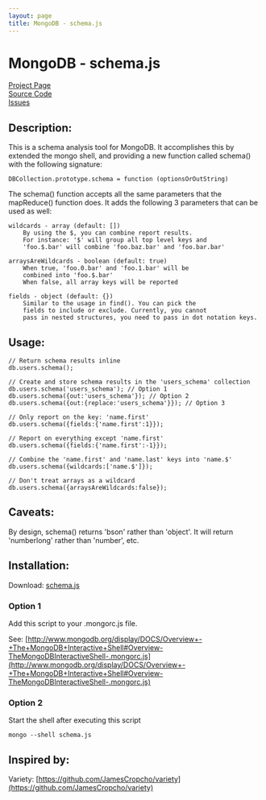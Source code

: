 ```yaml
---
layout: page
title: MongoDB - schema.js
---
```

# MongoDB - schema.js #

[Project Page](http://skratchdot.com/projects/mongodb-schema/)  
[Source Code](https://github.com/skratchdot/mongodb-schema/)  
[Issues](https://github.com/skratchdot/mongodb-schema/issues/)  

## Description: ##

This is a schema analysis tool for MongoDB. It accomplishes this by
extended the mongo shell, and providing a new function called schema()
with the following signature:  

    DBCollection.prototype.schema = function (optionsOrOutString)  

The schema() function accepts all the same parameters that the mapReduce() function
does. It adds the following 3 parameters that can be used as well:

    wildcards - array (default: [])
        By using the $, you can combine report results.
        For instance: '$' will group all top level keys and
        'foo.$.bar' will combine 'foo.baz.bar' and 'foo.bar.bar'

    arraysAreWildcards - boolean (default: true)
        When true, 'foo.0.bar' and 'foo.1.bar' will be
        combined into 'foo.$.bar'
        When false, all array keys will be reported

    fields - object (default: {})
        Similar to the usage in find(). You can pick the
        fields to include or exclude. Currently, you cannot 
        pass in nested structures, you need to pass in dot notation keys.

## Usage: ##

    // Return schema results inline
    db.users.schema();
    
    // Create and store schema results in the 'users_schema' collection
    db.users.schema('users_schema'); // Option 1
    db.users.schema({out:'users_schema'}); // Option 2
    db.users.schema({out:{replace:'users_schema'}}); // Option 3
    
    // Only report on the key: 'name.first'
    db.users.schema({fields:{'name.first':1}});
    
    // Report on everything except 'name.first'
    db.users.schema({fields:{'name.first':-1}});

    // Combine the 'name.first' and 'name.last' keys into 'name.$'
    db.users.schema({wildcards:['name.$']});
    
    // Don't treat arrays as a wildcard
    db.users.schema({arraysAreWildcards:false});

## Caveats: ##

By design, schema() returns 'bson' rather than 'object'.
It will return 'numberlong' rather than 'number', etc.

## Installation: ##

Download: [schema.js](https://github.com/skratchdot/mongodb-schema/raw/master/schema.js)

### Option 1 ###

Add this script to your .mongorc.js file.  

See: [http://www.mongodb.org/display/DOCS/Overview+-+The+MongoDB+Interactive+Shell#Overview-TheMongoDBInteractiveShell-.mongorc.js](http://www.mongodb.org/display/DOCS/Overview+-+The+MongoDB+Interactive+Shell#Overview-TheMongoDBInteractiveShell-.mongorc.js)

### Option 2 ###

Start the shell after executing this script  

    mongo --shell schema.js

## Inspired by: ##

Variety: [https://github.com/JamesCropcho/variety](https://github.com/JamesCropcho/variety)
